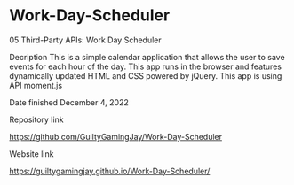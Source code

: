 # Work-Day-Scheduler


05 Third-Party APIs: Work Day Scheduler

Decription
This is a simple calendar application that allows the user to save events for each hour of the day.
This app runs in the browser and features dynamically updated HTML and CSS powered by jQuery.
This app is using API moment.js

Date finished
December 4, 2022

Repository link

https://github.com/GuiltyGamingJay/Work-Day-Scheduler

Website link

https://guiltygamingjay.github.io/Work-Day-Scheduler/